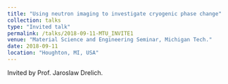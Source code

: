 ```yaml
---
title: "Using neutron imaging to investigate cryogenic phase change"
collection: talks
type: "Invited talk"
permalink: /talks/2018-09-11-MTU_INVITE1
venue: "Material Science and Engineering Seminar, Michigan Tech."
date: 2018-09-11
location: "Houghton, MI, USA"
---
```


Invited by Prof. Jaroslaw Drelich.
